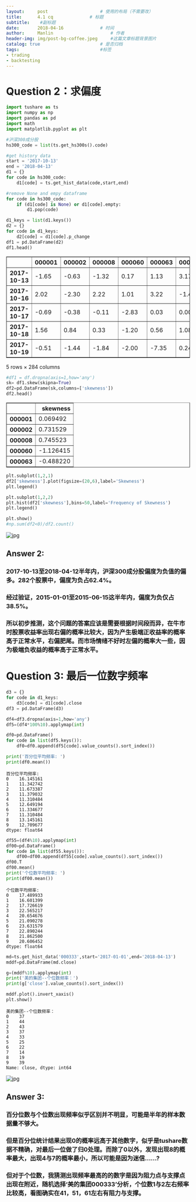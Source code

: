 ```yaml
---
layout:     post   				    # 使用的布局（不需要改）
title:      4.1 cq 				# 标题 
subtitle:    #副标题
date:       2018-04-16				# 时间
author:     Manlin 						# 作者
header-img: img/post-bg-coffee.jpeg 	#这篇文章标题背景图片
catalog: true 						# 是否归档
tags:								#标签
- trading
- backtesting
---
```



# Question 2：求偏度


```python
import tushare as ts
import numpy as np
import pandas as pd
import math
import matplotlib.pyplot as plt
```


```python
#沪深300成分股
hs300_code = list(ts.get_hs300s().code)

#get history data
start = '2017-10-13'
end = '2018-04-13'
d1 = {}
for code in hs300_code:
    d1[code] = ts.get_hist_data(code,start,end)

#remove None and empy dataframe
for code in hs300_code:
    if (d1[code] is None) or d1[code].empty:
        d1.pop(code)
```


```python
d1_keys = list(d1.keys())
d2 = {}
for code in d1_keys:
    d2[code] = d1[code].p_change
df1 = pd.DataFrame(d2)
df1.head()
```




<div>
<style>
    .dataframe thead tr:only-child th {
        text-align: right;
    }

    .dataframe thead th {
        text-align: left;
    }

    .dataframe tbody tr th {
        vertical-align: top;
    }
</style>
<table border="1" class="dataframe">
  <thead>
    <tr style="text-align: right;">
      <th></th>
      <th>000001</th>
      <th>000002</th>
      <th>000008</th>
      <th>000060</th>
      <th>000063</th>
      <th>000069</th>
      <th>000100</th>
      <th>000157</th>
      <th>000166</th>
      <th>000333</th>
      <th>...</th>
      <th>601878</th>
      <th>601881</th>
      <th>601888</th>
      <th>601898</th>
      <th>601899</th>
      <th>601901</th>
      <th>601919</th>
      <th>601933</th>
      <th>601939</th>
      <th>601958</th>
    </tr>
  </thead>
  <tbody>
    <tr>
      <th>2017-10-13</th>
      <td>-1.65</td>
      <td>-0.63</td>
      <td>-1.32</td>
      <td>0.17</td>
      <td>1.13</td>
      <td>3.17</td>
      <td>2.17</td>
      <td>0.64</td>
      <td>0.34</td>
      <td>0.00</td>
      <td>...</td>
      <td>0.49</td>
      <td>1.35</td>
      <td>0.39</td>
      <td>0.48</td>
      <td>0.78</td>
      <td>0.46</td>
      <td>-0.57</td>
      <td>0.92</td>
      <td>-0.57</td>
      <td>0.97</td>
    </tr>
    <tr>
      <th>2017-10-16</th>
      <td>2.02</td>
      <td>-2.30</td>
      <td>2.22</td>
      <td>1.01</td>
      <td>3.22</td>
      <td>-1.42</td>
      <td>3.19</td>
      <td>-0.85</td>
      <td>-1.02</td>
      <td>-1.76</td>
      <td>...</td>
      <td>-2.13</td>
      <td>-2.20</td>
      <td>-1.07</td>
      <td>0.00</td>
      <td>2.82</td>
      <td>-0.69</td>
      <td>1.30</td>
      <td>1.71</td>
      <td>1.42</td>
      <td>0.84</td>
    </tr>
    <tr>
      <th>2017-10-17</th>
      <td>-0.69</td>
      <td>-0.38</td>
      <td>-0.11</td>
      <td>-2.83</td>
      <td>0.03</td>
      <td>0.00</td>
      <td>3.35</td>
      <td>0.00</td>
      <td>-0.17</td>
      <td>2.80</td>
      <td>...</td>
      <td>-4.44</td>
      <td>-1.50</td>
      <td>0.25</td>
      <td>-0.96</td>
      <td>-2.49</td>
      <td>-0.93</td>
      <td>-0.85</td>
      <td>0.00</td>
      <td>-0.70</td>
      <td>-2.14</td>
    </tr>
    <tr>
      <th>2017-10-18</th>
      <td>1.56</td>
      <td>0.84</td>
      <td>0.33</td>
      <td>-1.20</td>
      <td>0.56</td>
      <td>1.08</td>
      <td>4.99</td>
      <td>-1.28</td>
      <td>0.34</td>
      <td>1.21</td>
      <td>...</td>
      <td>-3.57</td>
      <td>-0.90</td>
      <td>0.80</td>
      <td>-1.94</td>
      <td>0.51</td>
      <td>-1.87</td>
      <td>0.57</td>
      <td>-0.78</td>
      <td>2.26</td>
      <td>-1.82</td>
    </tr>
    <tr>
      <th>2017-10-19</th>
      <td>-0.51</td>
      <td>-1.44</td>
      <td>-1.84</td>
      <td>-2.00</td>
      <td>-7.35</td>
      <td>0.24</td>
      <td>-1.19</td>
      <td>-1.95</td>
      <td>-1.88</td>
      <td>-0.20</td>
      <td>...</td>
      <td>-2.57</td>
      <td>-4.68</td>
      <td>2.17</td>
      <td>-2.48</td>
      <td>0.25</td>
      <td>-2.98</td>
      <td>-1.43</td>
      <td>3.27</td>
      <td>0.69</td>
      <td>-0.99</td>
    </tr>
  </tbody>
</table>
<p>5 rows × 284 columns</p>
</div>




```python
#df1 = df.dropna(axis=1,how='any')  
sk= df1.skew(skipna=True)
df2=pd.DataFrame(sk,columns=['skewness'])
df2.head()
```




<div>
<style>
    .dataframe thead tr:only-child th {
        text-align: right;
    }

    .dataframe thead th {
        text-align: left;
    }

    .dataframe tbody tr th {
        vertical-align: top;
    }
</style>
<table border="1" class="dataframe">
  <thead>
    <tr style="text-align: right;">
      <th></th>
      <th>skewness</th>
    </tr>
  </thead>
  <tbody>
    <tr>
      <th>000001</th>
      <td>0.069492</td>
    </tr>
    <tr>
      <th>000002</th>
      <td>0.731529</td>
    </tr>
    <tr>
      <th>000008</th>
      <td>0.745523</td>
    </tr>
    <tr>
      <th>000060</th>
      <td>-1.126415</td>
    </tr>
    <tr>
      <th>000063</th>
      <td>-0.488220</td>
    </tr>
  </tbody>
</table>
</div>




```python
plt.subplot(1,2,1)
df2['skewness'].plot(figsize=(20,6),label='Skewness')
plt.legend()

plt.subplot(1,2,2)
plt.hist(df2['skewness'],bins=50,label='Frequency of Skewness')
plt.legend()

plt.show()
#np.sum(df2<0)/df2.count()
```


![jpg](https://ws3.sinaimg.cn/large/006tNc79gy1fqdx1wucnnj30w30a1jsm.jpg)


## Answer 2: 

### 2017-10-13至2018-04-12半年内，沪深300成分股偏度为负值的偏多。282个股票中，偏度为负占62.4%。
### 经过验证，2015-01-01至2015-06-15这半年内，偏度为负仅占38.5%。
### 所以初步推测，这个问题的答案应该是需要根据时间段而异，在牛市时股票收益率出现右偏的概率比较大，因为产生极端正收益率的概率高于正常水平，右偏肥尾。而市场情绪不好时左偏的概率大一些，因为极端负收益的概率高于正常水平。

# Question 3: 最后一位数字频率


```python
d3 = {}
for code in d1_keys:
    d3[code] = d1[code].close
df3 = pd.DataFrame(d3)
```


```python
df4=df3.dropna(axis=1,how='any')
df5=(df4*100%10).applymap(int)

df0=pd.DataFrame()
for code in list(df5.keys()):
    df0=df0.append(df5[code].value_counts().sort_index())
```


```python
print('百分位平均频率: ')
print(df0.mean())
```

    百分位平均频率: 
    0    16.145161
    1    11.342742
    2    11.673387
    3    11.379032
    4    11.310484
    5    12.649194
    6    11.334677
    7    11.310484
    8    13.145161
    9    12.709677
    dtype: float64



```python
df55=(df4%10).applymap(int)
df00=pd.DataFrame()
for code in list(df55.keys()):
    df00=df00.append(df55[code].value_counts().sort_index())
df00.T
df00.mean()
print('个位数平均频率: ')
print(df00.mean())
```

    个位数平均频率: 
    0    17.489933
    1    16.601399
    2    17.726619
    3    22.565217
    4    20.654676
    5    21.090278
    6    23.631579
    7    22.890244
    8    21.862500
    9    20.606452
    dtype: float64



```python
md=ts.get_hist_data('000333',start='2017-01-01',end='2018-04-13')
mddf=pd.DataFrame(md.close)

g=(mddf%10).applymap(int)
print('美的集团--个位数频率：')
print(g['close'].value_counts().sort_index())

mddf.plot().invert_xaxis()
plt.show()
```

    美的集团--个位数频率：
    0    37
    1    44
    2    43
    3    37
    4    33
    5    25
    6    22
    7    14
    8    19
    9    39
    Name: close, dtype: int64



![jpg](https://ws1.sinaimg.cn/large/006tNc79gy1fqdx2kkyssj30b207eweo.jpg)


## Answer 3:

### 百分位数与个位数出现频率似乎区别并不明显，可能是半年的样本数据量不够大。
### 但是百分位统计结果出现0的概率远高于其他数字，似乎是tushare数据不精确，对最后一位做了归0处理。而除了0以外，发现出现8的概率最大，出现4与7的概率最小，所以可能是因为迷信……?

### 但对于个位数，我猜测出现频率最高的的数字是因为阻力点与支撑点出现在附近，随机选择‘美的集团000333’分析，个位数1与2左右频率比较高，看图确实在41，51，61左右有阻力与支撑。


```python

```
